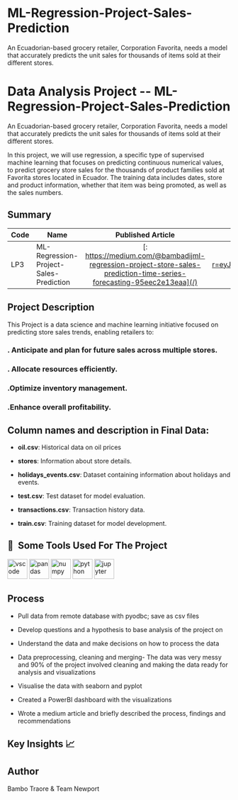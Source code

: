 # ML-Regression-Project-Sales-Prediction
An Ecuadorian-based grocery retailer, Corporation Favorita, needs a model that accurately predicts the unit sales for thousands of items sold at their different stores.


# Data Analysis Project -- ML-Regression-Project-Sales-Prediction

An Ecuadorian-based grocery retailer, Corporation Favorita, needs a model that accurately predicts the unit sales for thousands of items sold at their different stores.


In this project, we will use regression, a specific type of supervised machine learning that focuses on predicting continuous numerical values, to predict grocery store sales for the thousands of product families sold at Favorita stores located in Ecuador. The training data includes dates, store and product information, whether that item was being promoted, as well as the sales numbers.

## Summary
| Code      | Name        | Published Article |  PowerBi Dashboard |
|-----------|-------------|:-------------:|------:|
| LP3       | ML-Regression-Project-Sales-Prediction |  [: https://medium.com/@bambadijml-regression-project-store-sales-prediction-time-series-forecasting-95eec2e13eaa](/) | [https://app.powerbi.com/view?r=eyJrIjoiOTY1YjIxY2UtMGVhZi00OTUxLTlkNTgtZDc3ZTE5YmE2ZTM0IiwidCI6IjQ0ODdiNTJmLWYxMTgtNDgzMC1iNDlkLTNjMjk4Y2I3MTA3NSJ9](/) |

## Project Description
This Project is a data science and machine learning initiative focused on predicting store sales trends, enabling retailers to:

### . Anticipate and plan for future sales across multiple stores.
### . Allocate resources efficiently.
### .Optimize inventory management.
### .Enhance overall profitability.

## **Column names and description in Final Data:**

-   **oil.csv**:  Historical data on oil prices

-   **stores**:  Information about store details.

-   **holidays_events.csv**: Dataset containing information about holidays and events.
-    **test.csv**: Test dataset for model evaluation.
-    **transactions.csv**: Transaction history data.

-  **train.csv**: Training dataset for model development.


<h2> 🚀 &nbsp;Some Tools Used For The Project</h2>
<p align="left">
<img src="https://cdn.jsdelivr.net/gh/devicons/devicon/icons/vscode/vscode-original.svg" alt="vscode" width="45" height="45"/>
<img src="https://cdn.jsdelivr.net/gh/devicons/devicon/icons/pandas/pandas-original-wordmark.svg" alt="pandas" width="45" height="45"/>
<img src="https://cdn.jsdelivr.net/gh/devicons/devicon/icons/numpy/numpy-original.svg" alt="numpy" width="45" height="45"/>
<img src="https://cdn.jsdelivr.net/gh/devicons/devicon/icons/python/python-original.svg" alt="python" width="45" height="45"/>
<img src="https://cdn.jsdelivr.net/gh/devicons/devicon/icons/jupyter/jupyter-original-wordmark.svg" alt="jupyter" width="45" height="45"/>
</p>

## Process

-   Pull data from remote database with pyodbc; save as csv files

-   Develop questions and a hypothesis to base analysis of the project on

-   Understand the data and make decisions on how to process the data

-   Data preprocessing, cleaning and merging- The data was very messy and 90% of the project involved cleaning and making the data ready for analysis and visualizations

-   Visualise the data with seaborn and pyplot

-   Created a PowerBI dashboard with the visualizations

-   Wrote a medium article and briefly described the process, findings and recommendations

## Key Insights :chart_with_upwards_trend:



## Author
Bambo Traore & Team Newport
